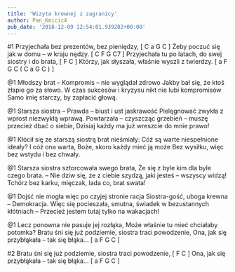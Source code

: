 ```yaml
---
title: 'Wizyta krewnej z zagranicy'
author: Pan_Kmicic4
pub_date: '2018-12-09 12:54:01.939282+00:00'
---
```


#1
Przyjechała bez prezentów, bez pieniędzy, [ C a G C ]
Żeby poczuć się jak w domu – w kraju nędzy. [ C F G C7 ]
Przyjechała tu po latach, do swej siostry i do brata, [ F C ]
Którzy, jak słyszała, właśnie wyszli z twierdzy. [ a F G C ( C a G C ) ]

@1
Młodszy brat – Kompromis – nie wyglądał zdrowo
Jakby bał się, że ktoś złapie go za słowo.
W czas sukcesów i kryzysu nikt nie lubi kompromisów
Samo imię starczy, by zapłacić głową.

@1
Starsza siostra – Prawda – biust i ust jaskrawość
Pielęgnować zwykła z wprost niezwykłą wprawą.
Powtarzała – czyszcząc grzebień – muszę przecież dbać o siebie,
Dzisiaj każdy ma już wreszcie do mnie prawo!

@1
Kłócił się ze starszą siostrą brat nieśmiały:
Cóż są warte niespełnione ideały?
I cóż ona warta, Boże, skoro każdy mieć ją może
Bez wysiłku, więc bez wstydu i bez chwały.

@1
Starsza siostra sztorcowała swego brata,
Że się z byle kim dla byle czego brata.
– Nie dziw się, że z ciebie szydzą, jaki jesteś – wszyscy widzą!
Tchórz bez karku, mięczak, lada co, brat swata!

@1
Dojść nie mogła więc po czyjej stronie racja
Siostra-gość, uboga krewna – Demokracja.
Więc się pocieszała, smutna, świadek w bezustannych kłótniach –
Przecież jestem tutaj tylko na wakacjach!

@1
Lecz ponowna nie pasuje jej rozłąka,
Może właśnie tu mieć chciałaby potomka?
Bratu śni się już podziemie, siostra traci powodzenie,
Ona, jak się przybłąkała – tak się błąka… [ a F G C  ]

#2
Bratu śni się już podziemie, siostra traci powodzenie, [ F C ]
Ona, jak się przybłąkała – tak się błąka… [ a F G C ]